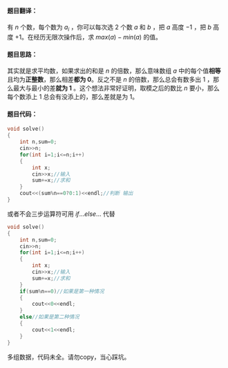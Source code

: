 #### 题目翻译：
有 $n$ 个数，每个数为 $a_i$  ，你可以每次选 $2$ 个数 $a$ 和 $b$ ，把 $a$ 高度 $-1$ ，把 $b$ 高度 $+1$。在经历无限次操作后，求 $max(a)-min(a)$ 的值。 

#### 题目思路：
其实就是求平均数，如果求出的和是 $n$ 的倍数，那么意味数组 $a$ 中的每个值**相等**且均为**正整数**，那么相差**都为 $0$**。反之不是 $n$ 的倍数，那么总会有数多出 $1$ ，那么最大与最小的差**就为 $1$** 。这个想法非常好证明，取模之后的数比 $n$ 要小，那么每个数添上 $1$ 总会有没添上的，那么差就是为 $1$。

#### 题目代码：
```cpp
void solve()
{
	int n,sum=0; 
	cin>>n;
	for(int i=1;i<=n;i++)
	{
		int x;
		cin>>x;//输入 
		sum+=x;//求和 
	}
	cout<<(sum%n==0?0:1)<<endl;//判断 输出 
}
```
或者不会三步运算符可用 $if ... else...$ 代替
```cpp
void solve()
{
	int n,sum=0; 
	cin>>n;
	for(int i=1;i<=n;i++)
	{
		int x;
		cin>>x;//输入 
		sum+=x;//求和 
	}
	if(sum%n==0)//如果是第一种情况 
	{
		cout<<0<<endl;
	} 
	else//如果是第二种情况
	{
		cout<<1<<endl;
	}
}
```
多组数据，代码未全。请勿copy，当心踩坑。